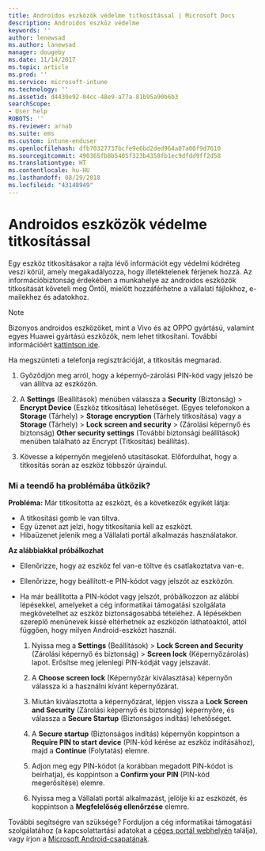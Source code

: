 ```yaml
---
title: Androidos eszközök védelme titkosítással | Microsoft Docs
description: Androidos eszköz védelme
keywords: ''
author: lenewsad
ms.author: lanewsad
manager: dougeby
ms.date: 11/14/2017
ms.topic: article
ms.prod: ''
ms.service: microsoft-intune
ms.technology: ''
ms.assetid: d4430e92-04cc-48e9-a77a-81b95a90b6b3
searchScope:
- User help
ROBOTS: ''
ms.reviewer: arnab
ms.suite: ems
ms.custom: intune-enduser
ms.openlocfilehash: dfb70327737bcfe9e6bd2ded964a07a00f9d7610
ms.sourcegitcommit: 490365fb8b5405f323b4358fb1ec9dfdd9ff2d58
ms.translationtype: HT
ms.contentlocale: hu-HU
ms.lasthandoff: 08/29/2018
ms.locfileid: "43148949"
---
```

# <a name="how-to-protect-your-android-device-using-encryption"></a>Androidos eszközök védelme titkosítással

Egy eszköz titkosításakor a rajta lévő információt egy védelmi kódréteg veszi körül, amely megakadályozza, hogy illetéktelenek férjenek hozzá. Az információbiztonság érdekében a munkahelye az androidos eszközök titkosítását követeli meg Öntől, mielőtt hozzáférhetne a vállalati fájlokhoz, e-mailekhez és adatokhoz.

> [!Note]
> Bizonyos androidos eszközöket, mint a Vivo és az OPPO gyártású, valamint egyes Huawei gyártású eszközök, nem lehet titkosítani. További információért [kattintson ide](your-device-appears-encrypted-but-cp-says-otherwise-android.md).

Ha megszünteti a telefonja regisztrációját, a titkosítás megmarad.

1.  Győződjön meg arról, hogy a képernyő-zárolási PIN-kód vagy jelszó be van állítva az eszközön.

2.  A **Settings** (Beállítások) menüben válassza a **Security** (Biztonság)  >  **Encrypt Device** (Eszköz titkosítása) lehetőséget.
    (Egyes telefonokon a **Storage** (Tárhely)  >  **Storage encryption** (Tárhely titkosítása) vagy a **Storage** (Tárhely)  >  **Lock screen and security**  >  (Zárolási képernyő és biztonság) **Other security settings** (További biztonsági beállítások) menüben található az Encrypt (Titkosítás) beállítás).

3.  Kövesse a képernyőn megjelenő utasításokat. Előfordulhat, hogy a titkosítás során az eszköz többször újraindul.

### <a name="what-to-do-if-you-have-issues"></a>Mi a teendő ha problémába ütközik?
**Probléma:** Már titkosította az eszközt, és a következők egyikét látja:

- A titkosítási gomb le van tiltva.
- Egy üzenet azt jelzi, hogy titkosítania kell az eszközt.
- Hibaüzenet jelenik meg a Vállalati portál alkalmazás használatakor.

**Az alábbiakkal próbálkozhat**

- Ellenőrizze, hogy az eszköz fel van-e töltve és csatlakoztatva van-e.
- Ellenőrizze, hogy beállított-e PIN-kódot vagy jelszót az eszközön.
- Ha már beállította a PIN-kódot vagy jelszót, próbálkozzon az alábbi lépésekkel, amelyeket a cég informatikai támogatási szolgálata megkövetelhet az eszköz biztonságosabbá tételéhez. A lépésekben szereplő menünevek kissé eltérhetnek az eszközön láthatóaktól, attól függően, hogy milyen Android-eszközt használ.

    1. Nyissa meg a **Settings** (Beállítások) > **Lock Screen and Security** (Zárolási képernyő és biztonság) > **Screen lock** (Képernyőzárolás) lapot. Erősítse meg jelenlegi PIN-kódját vagy jelszavát.

    2. A **Choose screen lock** (Képernyőzár kiválasztása) képernyőn válassza ki a használni kívánt képernyőzárat. 

    3. Miután kiválasztotta a képernyőzárat, lépjen vissza a **Lock Screen and Security** (Zárolási képernyő és biztonság) képernyőre, és válassza a **Secure Startup** (Biztonságos indítás) lehetőséget. 
    
    4. A **Secure startup** (Biztonságos indítás) képernyőn koppintson a **Require PIN to start device** (PIN-kód kérése az eszköz indításához), majd a **Continue** (Folytatás) elemre.

    5. Adjon meg egy PIN-kódot (a korábban megadott PIN-kódot is beírhatja), és koppintson a **Confirm your PIN** (PIN-kód megerősítése) elemre.

    6. Nyissa meg a Vállalati portál alkalmazást, jelölje ki az eszközét, és koppintson a **Megfelelőség ellenőrzése** elemre.

További segítségre van szüksége? Forduljon a cég informatikai támogatási szolgálatához (a kapcsolattartási adatokat a [céges portál webhelyén](https://go.microsoft.com/fwlink/?linkid=2010980) találja), vagy írjon a <a href="mailto:wintunedroidfbk@microsoft.com?subject=I'm having trouble with encryption on my Android device&body=Describe the issue you're experiencing here.">Microsoft Android-csapatának</a>.
